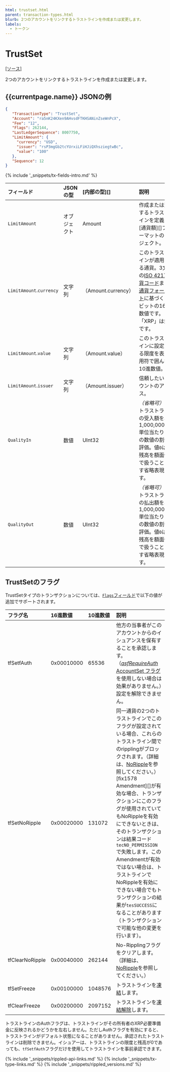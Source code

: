 ```yaml
---
html: trustset.html
parent: transaction-types.html
blurb: 2つのアカウントをリンクするトラストラインを作成または変更します。
labels:
  - トークン
---
```

# TrustSet

[[ソース]](https://github.com/ripple/rippled/blob/master/src/ripple/app/tx/impl/SetTrust.cpp "Source")

2つのアカウントをリンクするトラストラインを作成または変更します。

## {{currentpage.name}} JSONの例

```json
{
   "TransactionType": "TrustSet",
   "Account": "ra5nK24KXen9AHvsdFTKHSANinZseWnPcX",
   "Fee": "12",
   "Flags": 262144,
   "LastLedgerSequence": 8007750,
   "LimitAmount": {
     "currency": "USD",
     "issuer": "rsP3mgGb2tcYUrxiLFiHJiQXhsziegtwBc",
     "value": "100"
   },
   "Sequence": 12
}
```

{% include '_snippets/tx-fields-intro.md' %}
<!--{# fix md highlighting_ #}-->

| フィールド                    | JSONの型 | [内部の型][] | 説明       |
|:-------------------------|:----------|:------------------|:------------------|
| `LimitAmount`            | オブジェクト    | Amount            | 作成または変更するトラストラインを定義する[通貨額][]フォーマットのオブジェクト。 |
| `LimitAmount`.`currency` | 文字列    | （Amount.currency） | このトラストラインが適用される通貨。3文字の[ISO 4217通貨コード](http://www.xe.com/iso4217.php)または[通貨フォーマット](currency-formats.html)に基づく160ビットの16進数値です。「XRP」は無効です。 |
| `LimitAmount`.`value`    | 文字列    | （Amount.value）    | このトラストラインに設定される限度を表す引用符で囲んだ10進数値。 |
| `LimitAmount`.`issuer`   | 文字列    | （Amount.issuer）   | 信頼したいアカウントのアドレス。 |
| `QualityIn`              | 数値    | UInt32            | _（省略可）_ このトラストラインの受入額を、1,000,000,000単位当たりのこの数値の割合で評価。値`0`は、残高を額面価格で扱うことを示す省略表現です。 |
| `QualityOut`             | 数値    | UInt32            | _（省略可）_ このトラストラインの払出額を、1,000,000,000単位当たりのこの数値の割合で評価。値`0`は、残高を額面価格で扱うことを示す省略表現です。 |


## TrustSetのフラグ

TrustSetタイプのトランザクションについては、[`Flags`フィールド](transaction-common-fields.html#flagsフィールド)で以下の値が追加でサポートされます。

| フラグ名       | 16進数値  | 10進数値 | 説明                   |
|:----------------|:-----------|:--------------|:------------------------------|
| tfSetfAuth      | 0x00010000 | 65536         | 他方の当事者がこのアカウントからのイシュアンスを保有することを承認します。（[*asfRequireAuth* AccountSet フラグ](accountset.html#accountsetのフラグ)を使用しない場合は効果がありません。）設定を解除できません。 |
| tfSetNoRipple   | 0x00020000 | 131072        | 同一通貨の2つのトラストラインでこのフラグが設定されている場合、これらのトラストライン間でのripplingがブロックされます。（詳細は、[NoRipple](rippling.html)を参照してください。）[fix1578 Amendment][]が有効な場合、トランザクションにこのフラグが使用されていてもNoRippleを有効にできないときは、そのトランザクションは結果コード`tecNO_PERMISSION`で失敗します。このAmendmentが有効ではない場合は、トラストラインでNoRippleを有効にできない場合でもトランザクションの結果が`tesSUCCESS`になることがあります（トランザクションで可能な他の変更を行います）。 |
| tfClearNoRipple | 0x00040000 | 262144        | No-Ripplingフラグをクリアします。（詳細は、[NoRipple](rippling.html)を参照してください。） |
| tfSetFreeze     | 0x00100000 | 1048576       | トラストラインを[凍結](freezes.html)します。 |
| tfClearFreeze   | 0x00200000 | 2097152       | トラストラインを[凍結解除](freezes.html)します。 |

トラストラインのAuthフラグは、トラストラインがその所有者のXRP必要準備金に反映されるかどうかを左右しません。ただしAuthフラグを有効にすると、トラストラインがデフォルト状態になることがありません。承認されたトラストラインは削除できません。イシュアーは、トラストラインの限度と残高が0であっても、`tfSetfAuth`フラグだけを使用してトラストラインを事前承認できます。

<!--{# common link defs #}-->
{% include '_snippets/rippled-api-links.md' %}
{% include '_snippets/tx-type-links.md' %}
{% include '_snippets/rippled_versions.md' %}
